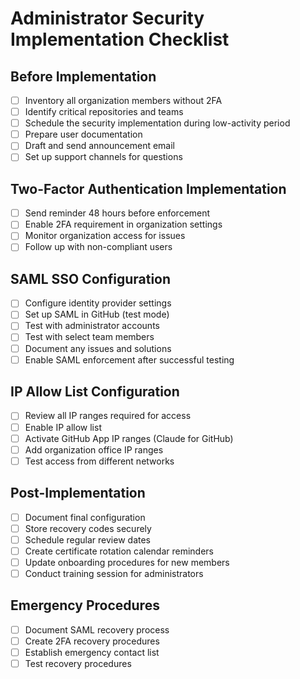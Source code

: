 # Administrator Security Implementation Checklist

## Before Implementation

- [ ] Inventory all organization members without 2FA
- [ ] Identify critical repositories and teams
- [ ] Schedule the security implementation during low-activity period
- [ ] Prepare user documentation
- [ ] Draft and send announcement email
- [ ] Set up support channels for questions

## Two-Factor Authentication Implementation

- [ ] Send reminder 48 hours before enforcement
- [ ] Enable 2FA requirement in organization settings
- [ ] Monitor organization access for issues
- [ ] Follow up with non-compliant users

## SAML SSO Configuration

- [ ] Configure identity provider settings
- [ ] Set up SAML in GitHub (test mode)
- [ ] Test with administrator accounts
- [ ] Test with select team members
- [ ] Document any issues and solutions
- [ ] Enable SAML enforcement after successful testing

## IP Allow List Configuration

- [ ] Review all IP ranges required for access
- [ ] Enable IP allow list
- [ ] Activate GitHub App IP ranges (Claude for GitHub)
- [ ] Add organization office IP ranges
- [ ] Test access from different networks

## Post-Implementation

- [ ] Document final configuration
- [ ] Store recovery codes securely
- [ ] Schedule regular review dates
- [ ] Create certificate rotation calendar reminders
- [ ] Update onboarding procedures for new members
- [ ] Conduct training session for administrators

## Emergency Procedures

- [ ] Document SAML recovery process
- [ ] Create 2FA recovery procedures
- [ ] Establish emergency contact list
- [ ] Test recovery procedures
